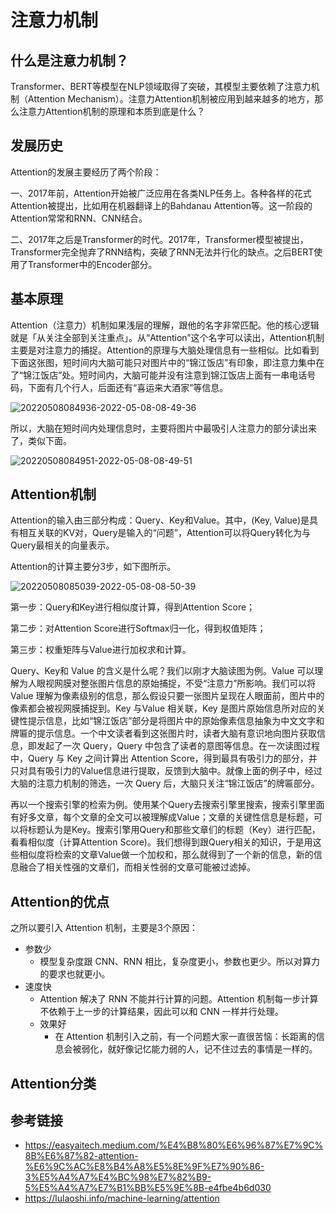 
# 注意力机制


## 什么是注意力机制？
Transformer、BERT等模型在NLP领域取得了突破，其模型主要依赖了注意力机制（Attention Mechanism）。注意力Attention机制被应用到越来越多的地方，那么注意力Attention机制的原理和本质到底是什么？


## 发展历史

Attention的发展主要经历了两个阶段：

一、2017年前，Attention开始被广泛应用在各类NLP任务上。各种各样的花式Attention被提出，比如用在机器翻译上的Bahdanau Attention等。这一阶段的Attention常常和RNN、CNN结合。

二、2017年之后是Transformer的时代。2017年，Transformer模型被提出，Transformer完全抛弃了RNN结构，突破了RNN无法并行化的缺点。之后BERT使用了Transformer中的Encoder部分。

## 基本原理

Attention（注意力）机制如果浅层的理解，跟他的名字非常匹配。他的核心逻辑就是「从关注全部到关注重点」。从“Attention”这个名字可以读出，Attention机制主要是对注意力的捕捉。Attention的原理与大脑处理信息有一些相似。比如看到下面这张图，短时间内大脑可能只对图片中的“锦江饭店”有印象，即注意力集中在了“锦江饭店”处。短时间内，大脑可能并没有注意到锦江饭店上面有一串电话号码，下面有几个行人，后面还有“喜运来大酒家”等信息。

![20220508084936-2022-05-08-08-49-36](https://cdn.jsdelivr.net/gh/ironartisan/picRepo/20220508084936-2022-05-08-08-49-36.png)

所以，大脑在短时间内处理信息时，主要将图片中最吸引人注意力的部分读出来了，类似下面。

![20220508084951-2022-05-08-08-49-51](https://cdn.jsdelivr.net/gh/ironartisan/picRepo/20220508084951-2022-05-08-08-49-51.png)

## Attention机制

Attention的输入由三部分构成：Query、Key和Value。其中，(Key, Value)是具有相互关联的KV对，Query是输入的“问题”，Attention可以将Query转化为与Query最相关的向量表示。

Attention的计算主要分3步，如下图所示。

![20220508085039-2022-05-08-08-50-39](https://cdn.jsdelivr.net/gh/ironartisan/picRepo/20220508085039-2022-05-08-08-50-39.png)

第一步：Query和Key进行相似度计算，得到Attention Score；

第二步：对Attention Score进行Softmax归一化，得到权值矩阵；

第三步：权重矩阵与Value进行加权求和计算。

Query、Key和 Value 的含义是什么呢？我们以刚才大脑读图为例。Value 可以理解为人眼视网膜对整张图片信息的原始捕捉，不受“注意力”所影响。我们可以将 Value 理解为像素级别的信息，那么假设只要一张图片呈现在人眼面前，图片中的像素都会被视网膜捕捉到。Key 与Value 相关联，Key 是图片原始信息所对应的关键性提示信息，比如“锦江饭店”部分是将图片中的原始像素信息抽象为中文文字和牌匾的提示信息。一个中文读者看到这张图片时，读者大脑有意识地向图片获取信息，即发起了一次 Query，Query 中包含了读者的意图等信息。在一次读图过程中，Query 与 Key 之间计算出 Attention Score，得到最具有吸引力的部分，并只对具有吸引力的Value信息进行提取，反馈到大脑中。就像上面的例子中，经过大脑的注意力机制的筛选，一次 Query 后，大脑只关注“锦江饭店”的牌匾部分。

再以一个搜索引擎的检索为例。使用某个Query去搜索引擎里搜索，搜索引擎里面有好多文章，每个文章的全文可以被理解成Value；文章的关键性信息是标题，可以将标题认为是Key。搜索引擎用Query和那些文章们的标题（Key）进行匹配，看看相似度（计算Attention Score)。我们想得到跟Query相关的知识，于是用这些相似度将检索的文章Value做一个加权和，那么就得到了一个新的信息，新的信息融合了相关性强的文章们，而相关性弱的文章可能被过滤掉。

## Attention的优点

之所以要引入 Attention 机制，主要是3个原因：

* 参数少
  * 模型复杂度跟 CNN、RNN 相比，复杂度更小，参数也更少。所以对算力的要求也就更小。
* 速度快
  * Attention 解决了 RNN 不能并行计算的问题。Attention 机制每一步计算不依赖于上一步的计算结果，因此可以和 CNN 一样并行处理。
  * 效果好
    * 在 Attention 机制引入之前，有一个问题大家一直很苦恼：长距离的信息会被弱化，就好像记忆能力弱的人，记不住过去的事情是一样的。



## Attention分类



## 参考链接

* <https://easyaitech.medium.com/%E4%B8%80%E6%96%87%E7%9C%8B%E6%87%82-attention-%E6%9C%AC%E8%B4%A8%E5%8E%9F%E7%90%86-3%E5%A4%A7%E4%BC%98%E7%82%B9-5%E5%A4%A7%E7%B1%BB%E5%9E%8B-e4fbe4b6d030>
* <https://lulaoshi.info/machine-learning/attention>

